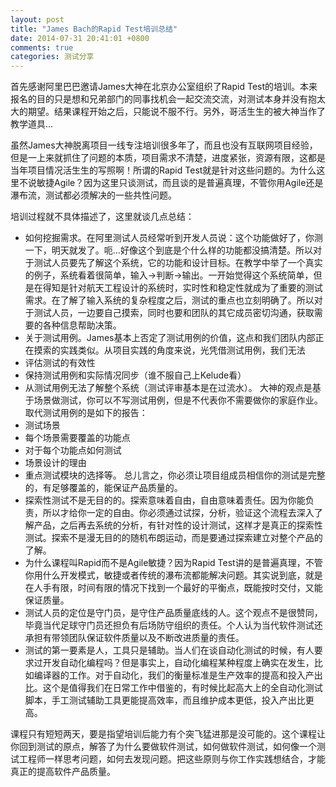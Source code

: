 ```yaml
---
layout: post
title: "James Bach的Rapid Test培训总结"
date: 2014-07-31 20:41:01 +0800
comments: true
categories: 测试分享
---
```


首先感谢阿里巴巴邀请James大神在北京办公室组织了Rapid Test的培训。本来报名的目的只是想和兄弟部门的同事找机会一起交流交流，对测试本身并没有抱太大的期望。结果课程开始之后，只能说不服不行。另外，哥活生生的被大神当作了教学道具...

虽然James大神脱离项目一线专注培训很多年了，而且也没有互联网项目经验，但是一上来就抓住了问题的本质，项目需求不清楚，进度紧张，资源有限，这都是当年项目情况活生生的写照啊！所谓的Rapid Test就是针对这些问题的。为什么这里不说敏捷Agile？因为这里只谈测试，而且谈的是普遍真理，不管你用Agile还是瀑布流，测试都必须解决的一些共性问题。

<!--more-->
培训过程就不具体描述了，这里就谈几点总结：

- 如何挖掘需求。在阿里测试人员经常听到开发人员说：这个功能做好了，你测一下，明天就发了。呃...好像这个到底是个什么样的功能都没搞清楚。所以对于测试人员要先了解这个系统，它的功能和设计目标。在教学中举了一个真实的例子，系统看着很简单，输入->判断->输出。一开始觉得这个系统简单，但是在得知是针对航天工程设计的系统时，实时性和稳定性就成为了重要的测试需求。在了解了输入系统的复杂程度之后，测试的重点也立刻明确了。所以对于测试人员，一边要自己摸索，同时也要和团队的其它成员密切沟通，获取需要的各种信息帮助决策。
- 关于测试用例。James基本上否定了测试用例的价值，这点和我们团队内部正在摸索的实践类似。从项目实践的角度来说，光凭借测试用例，我们无法
 - 评估测试的有效性
 - 保持测试用例和实际情况同步（谁不服自己上Kelude看）
 - 从测试用例无法了解整个系统（测试评审基本是在过流水）。
大神的观点是基于场景做测试，你可以不写测试用例，但是不代表你不需要做你的家庭作业。取代测试用例的是如下的报告：
 - 测试场景
 - 每个场景需要覆盖的功能点
 - 对于每个功能点如何测试
 - 场景设计的理由
 - 重点测试模块的选择等。
总儿言之，你必须让项目组成员相信你的测试是完整的，有足够覆盖的，能保证产品质量的。
- 探索性测试不是无目的的。探索意味着自由，自由意味着责任。因为你能负责，所以才给你一定的自由。你必须通过试探，分析，验证这个流程去深入了解产品，之后再去系统的分析，有针对性的设计测试，这样才是真正的探索性测试。探索不是漫无目的的随机布朗运动，而是要通过探索建立对整个产品的了解。
- 为什么课程叫Rapid而不是Agile敏捷？因为Rapid Test讲的是普遍真理，不管你用什么开发模式，敏捷或者传统的瀑布流都能解决问题。其实说到底，就是在人手有限，时间有限的情况下找到一个最好的平衡点，既能按时交付，又能保证质量。
- 测试人员的定位是守门员，是守住产品质量底线的人。这个观点不是很赞同，毕竟当代足球守门员还担负有后场防守组织的责任。个人认为当代软件测试还承担有带领团队保证软件质量以及不断改进质量的责任。
- 测试的第一要素是人，工具只是辅助。当人们在谈自动化测试的时候，有人要求过开发自动化编程吗？但是事实上，自动化编程某种程度上确实在发生，比如编译器的工作。对于自动化，我们的衡量标准是生产效率的提高和投入产出比。这个是值得我们在日常工作中借鉴的，有时候比起高大上的全自动化测试脚本，手工测试辅助工具更能提高效率，而且维护成本更低，投入产出比更高。

课程只有短短两天，要是指望培训后能力有个突飞猛进那是没可能的。这个课程让你回到测试的原点，解答了为什么要做软件测试，如何做软件测试，如何像一个测试工程师一样思考问题，如何去发现问题。把这些原则与你工作实践想结合，才能真正的提高软件产品质量。